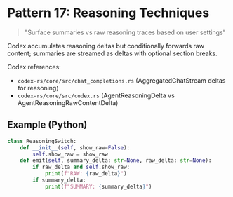 # Pattern 17: Reasoning Techniques

> "Surface summaries vs raw reasoning traces based on user settings"

Codex accumulates reasoning deltas but conditionally forwards raw content; summaries are streamed as deltas with optional section breaks.

Codex references:
- `codex-rs/core/src/chat_completions.rs` (AggregatedChatStream deltas for reasoning)
- `codex-rs/core/src/codex.rs` (AgentReasoningDelta vs AgentReasoningRawContentDelta)

## Example (Python)

```python
class ReasoningSwitch:
    def __init__(self, show_raw=False):
        self.show_raw = show_raw
    def emit(self, summary_delta: str=None, raw_delta: str=None):
        if raw_delta and self.show_raw:
            print(f"RAW: {raw_delta}")
        if summary_delta:
            print(f"SUMMARY: {summary_delta}")
```
